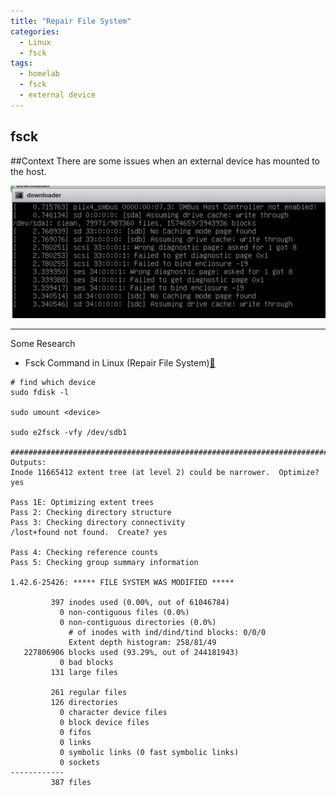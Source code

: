 ```yaml
---
title: "Repair File System"
categories:
  - Linux
  - fsck
tags:
  - homelab
  - fsck
  - external device
---
```

fsck
---

##Context
There are some issues when an external device has mounted to the host.

![IO Error!](./images/external_device_error.png "IO Error")


---
Some Research
* Fsck Command in Linux (Repair File System)[:see_no_evil:](https://linuxize.com/post/fsck-command-in-linux/)

```shell
# find which device
sudo fdisk -l

sudo umount <device>

sudo e2fsck -vfy /dev/sdb1

##########################################################################
Outputs:
Inode 11665412 extent tree (at level 2) could be narrower.  Optimize? yes

Pass 1E: Optimizing extent trees
Pass 2: Checking directory structure
Pass 3: Checking directory connectivity
/lost+found not found.  Create? yes

Pass 4: Checking reference counts
Pass 5: Checking group summary information

1.42.6-25426: ***** FILE SYSTEM WAS MODIFIED *****

         397 inodes used (0.00%, out of 61046784)
           0 non-contiguous files (0.0%)
           0 non-contiguous directories (0.0%)
             # of inodes with ind/dind/tind blocks: 0/0/0
             Extent depth histogram: 258/81/49
   227806906 blocks used (93.29%, out of 244181943)
           0 bad blocks
         131 large files

         261 regular files
         126 directories
           0 character device files
           0 block device files
           0 fifos
           0 links
           0 symbolic links (0 fast symbolic links)
           0 sockets
------------
         387 files
```